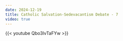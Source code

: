 ```yaml
---
date: 2024-12-19
title: Catholic Salvation-Sedevacantism Debate - 7
video: true
---
```



{{< youtube Qbo3lvTaFYw >}}
